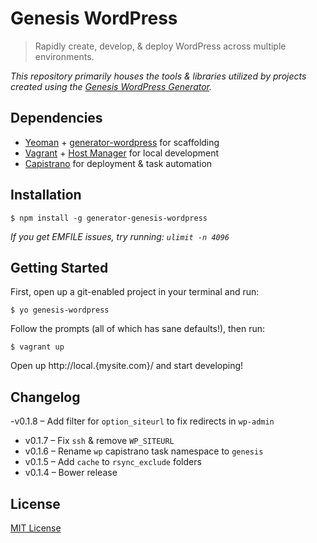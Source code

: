 Genesis WordPress
=================

> Rapidly create, develop, & deploy WordPress across multiple environments.

*This repository primarily houses the tools & libraries utilized by projects
created using the [Genesis WordPress Generator][1].*


## Dependencies

- [Yeoman][2] + [generator-wordpress][1] for scaffolding
- [Vagrant][3] + [Host Manager][4] for local development
- [Capistrano][5] for deployment & task automation


## Installation

    $ npm install -g generator-genesis-wordpress


*If you get EMFILE issues, try running: `ulimit -n 4096`*


## Getting Started

First, open up a git-enabled project in your terminal and run:

    $ yo genesis-wordpress

Follow the prompts (all of which has sane defaults!), then run:

    $ vagrant up

Open up http://local.{mysite.com}/ and start developing!

## Changelog

 -v0.1.8 – Add filter for `option_siteurl` to fix redirects in `wp-admin`
- v0.1.7 – Fix `ssh` & remove `WP_SITEURL`
- v0.1.6 – Rename `wp` capistrano task namespace to `genesis`
- v0.1.5 – Add `cache` to `rsync_exclude` folders
- v0.1.4 – Bower release

## License

[MIT License](http://en.wikipedia.org/wiki/MIT_License)


[1]: https://github.com/genesis/generator-wordpress/
[2]: http://yeoman.io/
[3]: http://www.vagrantup.com/
[4]: https://github.com/smdahlen/vagrant-hostmanager
[5]: https://github.com/capistrano/capistrano/wiki/2.x-Getting-Started
